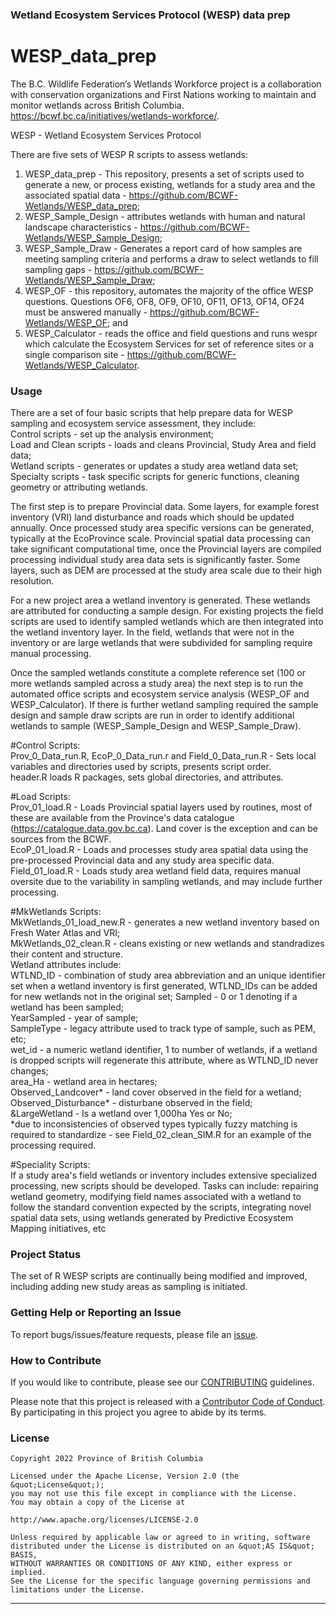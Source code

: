 ### Wetland Ecosystem Services Protocol (WESP) data prep

<!-- 
Add a project state badge

See <https://github.com/BCDevExchange/Our-Project-Docs/blob/master/discussion/projectstates.md> 
If you have bcgovr installed and you use RStudio, click the 'Insert BCDevex Badge' Addin.
-->

WESP_data_prep
============================
The B.C. Wildlife Federation’s Wetlands Workforce project is a collaboration with conservation organizations and First Nations working to maintain and monitor wetlands across British Columbia.   
https://bcwf.bc.ca/initiatives/wetlands-workforce/.  

WESP - Wetland Ecosystem Services Protocol   

There are five sets of WESP R scripts to assess wetlands:  
1) WESP_data_prep - This repository, presents a set of scripts used to generate a new, or process existing, wetlands for a study area and the associated spatial data - https://github.com/BCWF-Wetlands/WESP_data_prep;  
2) WESP_Sample_Design - attributes wetlands with  human and natural landscape characteristics - https://github.com/BCWF-Wetlands/WESP_Sample_Design;   
3) WESP_Sample_Draw - Generates a report card of how samples are meeting sampling criteria and performs a draw to select wetlands to fill sampling gaps - https://github.com/BCWF-Wetlands/WESP_Sample_Draw;  
4) WESP_OF - this repository, automates the majority of the office WESP questions. Questions OF6, OF8, OF9, OF10, OF11, OF13, OF14, OF24 must be answered manually - https://github.com/BCWF-Wetlands/WESP_OF; and  
5) WESP_Calculator - reads the office and field questions and runs wespr which calculate the Ecosystem Services for set of reference sites or a single comparison site - https://github.com/BCWF-Wetlands/WESP_Calculator.  


### Usage

There are a set of four basic scripts that help prepare data for WESP sampling and ecosystem service assessment, they include:    
Control scripts - set up the analysis environment;  
Load and Clean scripts - loads and cleans Provincial, Study Area and field data;    
Wetland scripts - generates or updates a study area wetland data set;    
Specialty scripts - task specific scripts for generic functions, cleaning geometry or attributing wetlands.    
  
The first step is to prepare Provincial data. Some layers, for example forest inventory (VRI) 
land disturbance and roads which should be updated annually. Once processed study area specific versions can be generated, 
typically at the EcoProvince scale. Provincial spatial data processing can take significant computational time, once the Provincial 
layers are compiled processing individual study area data sets is significantly faster. Some layers, such as DEM are
processed at the study area scale due to their high resolution. 
  
For a new project area a wetland inventory is generated.  These wetlands are attributed for conducting a sample design.
For existing projects the field scripts are used to identify sampled wetlands which are then integrated into the wetland
inventory layer. In the field, wetlands that were not in the inventory or are large wetlands that were subdivided
for sampling require manual processing. 

Once the sampled wetlands constitute a complete reference set (100 or more wetlands sampled 
across a study area) the next step is to run the automated office scripts and ecosystem service analysis (WESP_OF and WESP_Calculator). 
If there is further wetland sampling required the sample design and sample draw scripts are run in order to 
identify additional wetlands to sample (WESP_Sample_Design and WESP_Sample_Draw).

#Control Scripts:   
Prov_0_Data_run.R, EcoP_0_Data_run.r and Field_0_Data_run.R - Sets local variables and directories used by scripts, 
presents script order.  
header.R loads R packages, sets global directories, and attributes.

#Load Scripts:	
Prov_01_load.R - Loads Provincial spatial layers used by routines, most of these are available from the 
Province's data catalogue (https://catalogue.data.gov.bc.ca). Land cover is the exception and can be sources from the BCWF.  
EcoP_01_load.R - Loads and processes study area spatial data using the pre-processed Provincial data and any study area specific data.  
Field_01_load.R - Loads study area wetland field data, requires manual oversite due to the variability in sampling wetlands, and 
may include further processing.  

#MkWetlands Scripts:   
MkWetlands_01_load_new.R	- generates a new wetland inventory based on Fresh Water Atlas and VRI;  
MkWetlands_02_clean.R - cleans existing or new wetlands and standradizes their content and structure.  
Wetland attributes include:  
WTLND_ID - combination of study area abbreviation and an unique identifier set when a wetland inventory is first generated, WTLND_IDs can be added for new wetlands not in the original set;
Sampled - 0 or 1 denoting if a wetland has been sampled;  
YearSampled - year of sample;  
SampleType - legacy attribute used to track type of sample, such as PEM, etc;  
wet_id - a numeric wetland identifier, 1 to number of wetlands, if a wetland is dropped scripts will regenerate this attribute, where as WTLND_ID never changes;  
area_Ha - wetland area in hectares;  
Observed_Landcover* - land cover observed in the field for a wetland;  
Observed_Disturbance* - disturbane observed in the field;  
&LargeWetland - Is a wetland over 1,000ha Yes or No;  
*due to inconsistencies of observed types typically fuzzy matching is required to standardize - see Field_02_clean_SIM.R for an example of the processing required.  

#Speciality Scripts:   
If a study area's field wetlands or inventory includes extensive specialized processing, new scripts 
should be developed. Tasks can include: repairing wetland geometry, modifying field names associated with a 
wetland to follow the standard convention expected by the scripts, integrating novel spatial data sets, 
using wetlands generated by Predictive Ecosystem Mapping initiatives, etc

### Project Status

The set of R WESP scripts are continually being modified and improved, including adding new study areas as sampling is initiated.

### Getting Help or Reporting an Issue

To report bugs/issues/feature requests, please file an [issue](https://github.com/BCWF-Wetlands/WESP_data_prep/issues/).

### How to Contribute

If you would like to contribute, please see our [CONTRIBUTING](CONTRIBUTING.md) guidelines.

Please note that this project is released with a [Contributor Code of Conduct](CODE_OF_CONDUCT.md). By participating in this project you agree to abide by its terms.

### License

```
Copyright 2022 Province of British Columbia

Licensed under the Apache License, Version 2.0 (the &quot;License&quot;);
you may not use this file except in compliance with the License.
You may obtain a copy of the License at

http://www.apache.org/licenses/LICENSE-2.0

Unless required by applicable law or agreed to in writing, software distributed under the License is distributed on an &quot;AS IS&quot; BASIS,
WITHOUT WARRANTIES OR CONDITIONS OF ANY KIND, either express or implied.
See the License for the specific language governing permissions and limitations under the License.
```
---
